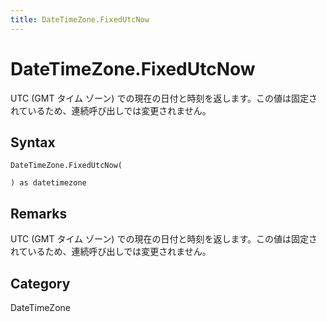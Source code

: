 ```yaml
---
title: DateTimeZone.FixedUtcNow
---
```


# DateTimeZone.FixedUtcNow


UTC (GMT タイム ゾーン) での現在の日付と時刻を返します。この値は固定されているため、連続呼び出しでは変更されません。


## Syntax

```powerquery
DateTimeZone.FixedUtcNow(

) as datetimezone
```


## Remarks

UTC (GMT タイム ゾーン) での現在の日付と時刻を返します。この値は固定されているため、連続呼び出しでは変更されません。



## Category
DateTimeZone
